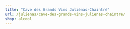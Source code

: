 ```yaml
---
title: "Cave des Grands Vins Juliénas-Chaintré"
url: /julienas/cave-des-grands-vins-julienas-chaintre/
shop: alcool
---
```

